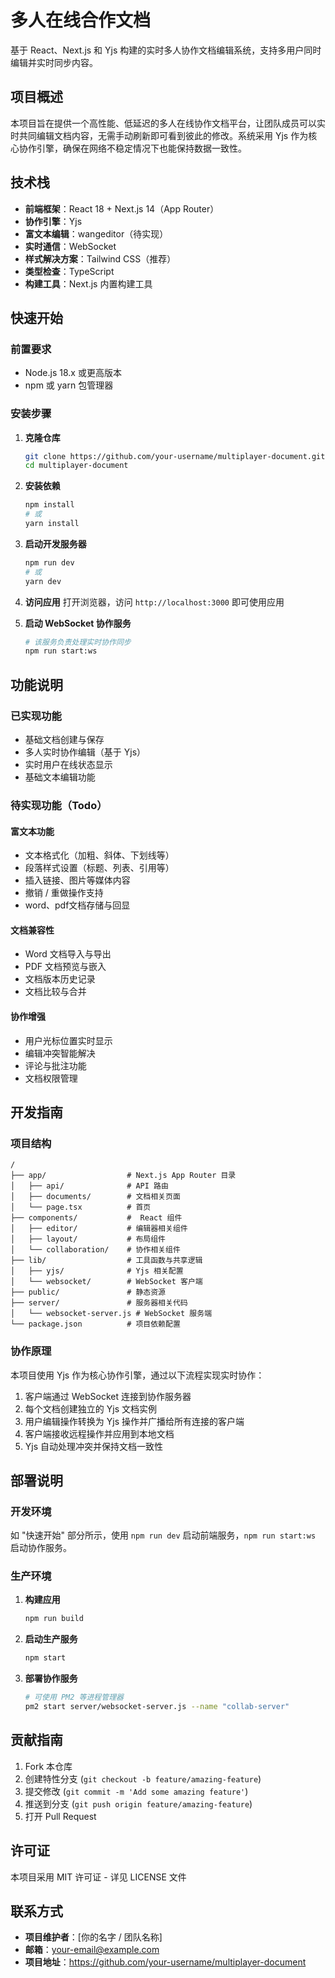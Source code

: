 # 多人在线合作文档

基于 React、Next.js 和 Yjs 构建的实时多人协作文档编辑系统，支持多用户同时编辑并实时同步内容。

## 项目概述

本项目旨在提供一个高性能、低延迟的多人在线协作文档平台，让团队成员可以实时共同编辑文档内容，无需手动刷新即可看到彼此的修改。系统采用 Yjs 作为核心协作引擎，确保在网络不稳定情况下也能保持数据一致性。

## 技术栈

- **前端框架**：React 18 + Next.js 14（App Router）
- **协作引擎**：Yjs
- **富文本编辑**：wangeditor（待实现）
- **实时通信**：WebSocket
- **样式解决方案**：Tailwind CSS（推荐）
- **类型检查**：TypeScript
- **构建工具**：Next.js 内置构建工具

## 快速开始

### 前置要求

- Node.js 18.x 或更高版本
- npm 或 yarn 包管理器

### 安装步骤

1. **克隆仓库**
   ```bash
   git clone https://github.com/your-username/multiplayer-document.git
   cd multiplayer-document
   ```

2. **安装依赖**
   ```bash
   npm install
   # 或
   yarn install
   ```

3. **启动开发服务器**
   ```bash
   npm run dev
   # 或
   yarn dev
   ```

4. **访问应用**
   打开浏览器，访问 `http://localhost:3000` 即可使用应用

5. **启动 WebSocket 协作服务**
   ```bash
   # 该服务负责处理实时协作同步
   npm run start:ws
   ```

## 功能说明

### 已实现功能

- 基础文档创建与保存
- 多人实时协作编辑（基于 Yjs）
- 实时用户在线状态显示
- 基础文本编辑功能

### 待实现功能（Todo）

#### 富文本功能
- 文本格式化（加粗、斜体、下划线等）
- 段落样式设置（标题、列表、引用等）
- 插入链接、图片等媒体内容
- 撤销 / 重做操作支持
- word、pdf文档存储与回显

#### 文档兼容性
- Word 文档导入与导出
- PDF 文档预览与嵌入
- 文档版本历史记录
- 文档比较与合并

#### 协作增强
- 用户光标位置实时显示
- 编辑冲突智能解决
- 评论与批注功能
- 文档权限管理

## 开发指南

### 项目结构

```
/
├── app/                  # Next.js App Router 目录
│   ├── api/              # API 路由
│   ├── documents/        # 文档相关页面
│   └── page.tsx          # 首页
├── components/           #  React 组件
│   ├── editor/           # 编辑器相关组件
│   ├── layout/           # 布局组件
│   └── collaboration/    # 协作相关组件
├── lib/                  # 工具函数与共享逻辑
│   ├── yjs/              # Yjs 相关配置
│   └── websocket/        # WebSocket 客户端
├── public/               # 静态资源
├── server/               # 服务器相关代码
│   └── websocket-server.js # WebSocket 服务端
└── package.json          # 项目依赖配置
```

### 协作原理

本项目使用 Yjs 作为核心协作引擎，通过以下流程实现实时协作：

1. 客户端通过 WebSocket 连接到协作服务器
2. 每个文档创建独立的 Yjs 文档实例
3. 用户编辑操作转换为 Yjs 操作并广播给所有连接的客户端
4. 客户端接收远程操作并应用到本地文档
5. Yjs 自动处理冲突并保持文档一致性

## 部署说明

### 开发环境

如 "快速开始" 部分所示，使用 `npm run dev` 启动前端服务，`npm run start:ws` 启动协作服务。

### 生产环境

1. **构建应用**
   ```bash
   npm run build
   ```

2. **启动生产服务**
   ```bash
   npm start
   ```

3. **部署协作服务**
   ```bash
   # 可使用 PM2 等进程管理器
   pm2 start server/websocket-server.js --name "collab-server"
   ```

## 贡献指南

1. Fork 本仓库
2. 创建特性分支 (`git checkout -b feature/amazing-feature`)
3. 提交修改 (`git commit -m 'Add some amazing feature'`)
4. 推送到分支 (`git push origin feature/amazing-feature`)
5. 打开 Pull Request

## 许可证

本项目采用 MIT 许可证 - 详见 LICENSE 文件

## 联系方式

- **项目维护者**：[你的名字 / 团队名称]
- **邮箱**：your-email@example.com
- **项目地址**：https://github.com/your-username/multiplayer-document